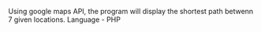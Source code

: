 Using google maps API, the program will display the shortest path betwenn 7 given locations. Language - PHP
